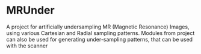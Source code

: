 # MRUnder
A project for artificially undersampling MR (Magnetic Resonance) Images, using various Cartesian and Radial sampling patterns. Modules from project can also be used for generating under-sampling patterns, that can be used with the scanner
